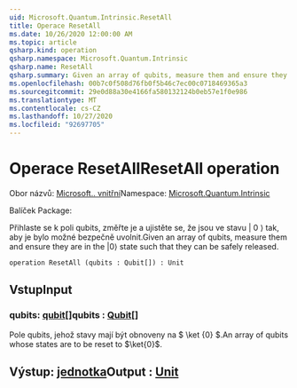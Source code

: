```yaml
---
uid: Microsoft.Quantum.Intrinsic.ResetAll
title: Operace ResetAll
ms.date: 10/26/2020 12:00:00 AM
ms.topic: article
qsharp.kind: operation
qsharp.namespace: Microsoft.Quantum.Intrinsic
qsharp.name: ResetAll
qsharp.summary: Given an array of qubits, measure them and ensure they are in the |0⟩ state such that they can be safely released.
ms.openlocfilehash: 00b7c0f508d76fb0f5b46c7ec00c0718469365a3
ms.sourcegitcommit: 29e0d88a30e4166fa580132124b0eb57e1f0e986
ms.translationtype: MT
ms.contentlocale: cs-CZ
ms.lasthandoff: 10/27/2020
ms.locfileid: "92697705"
---
```

# <a name="resetall-operation"></a><span data-ttu-id="5383e-102">Operace ResetAll</span><span class="sxs-lookup"><span data-stu-id="5383e-102">ResetAll operation</span></span>

<span data-ttu-id="5383e-103">Obor názvů: [Microsoft.. vnitřní](xref:Microsoft.Quantum.Intrinsic)</span><span class="sxs-lookup"><span data-stu-id="5383e-103">Namespace: [Microsoft.Quantum.Intrinsic](xref:Microsoft.Quantum.Intrinsic)</span></span>

<span data-ttu-id="5383e-104">Balíček [](https://nuget.org/packages/)</span><span class="sxs-lookup"><span data-stu-id="5383e-104">Package: [](https://nuget.org/packages/)</span></span>


<span data-ttu-id="5383e-105">Přihlaste se k poli qubits, změřte je a ujistěte se, že jsou ve stavu | 0 ⟩ tak, aby je bylo možné bezpečně uvolnit.</span><span class="sxs-lookup"><span data-stu-id="5383e-105">Given an array of qubits, measure them and ensure they are in the |0⟩ state such that they can be safely released.</span></span>

```qsharp
operation ResetAll (qubits : Qubit[]) : Unit
```


## <a name="input"></a><span data-ttu-id="5383e-106">Vstup</span><span class="sxs-lookup"><span data-stu-id="5383e-106">Input</span></span>

### <a name="qubits--qubit"></a><span data-ttu-id="5383e-107">qubits: [qubit](xref:microsoft.quantum.lang-ref.qubit)[]</span><span class="sxs-lookup"><span data-stu-id="5383e-107">qubits : [Qubit](xref:microsoft.quantum.lang-ref.qubit)[]</span></span>

<span data-ttu-id="5383e-108">Pole qubits, jehož stavy mají být obnoveny na $ \ket {0} $.</span><span class="sxs-lookup"><span data-stu-id="5383e-108">An array of qubits whose states are to be reset to $\ket{0}$.</span></span>



## <a name="output--unit"></a><span data-ttu-id="5383e-109">Výstup: [jednotka](xref:microsoft.quantum.lang-ref.unit)</span><span class="sxs-lookup"><span data-stu-id="5383e-109">Output : [Unit](xref:microsoft.quantum.lang-ref.unit)</span></span>

